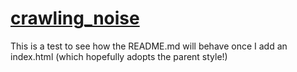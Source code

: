 # [crawling_noise](https://github.com/clarkdatalabs/crawling_noise)

This is a test to see how the README.md will behave once I add an index.html (which hopefully adopts the parent style!)
